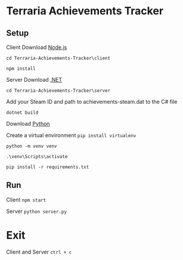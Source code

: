 # Terraria Achievements Tracker

## Setup

Client
Download [Node.js](https://nodejs.org/en/download)

`cd Terraria-Achievements-Tracker\client`

`npm install`

Server
Download [.NET](https://dotnet.microsoft.com/en-us/download/dotnet)

`cd Terraria-Achievements-Tracker\server`

Add your Steam ID and path to achievements-steam.dat to the C# file

`dotnet build`

Download [Python](https://www.python.org/downloads/)

Create a virtual environment
`pip install virtualenv`

`python -m venv venv`

`.\venv\Scripts\activate`

`pip install -r requirements.txt`

## Run

Client
`npm start`

Server
`python server.py`

# Exit

Client and Server
`ctrl + c`
